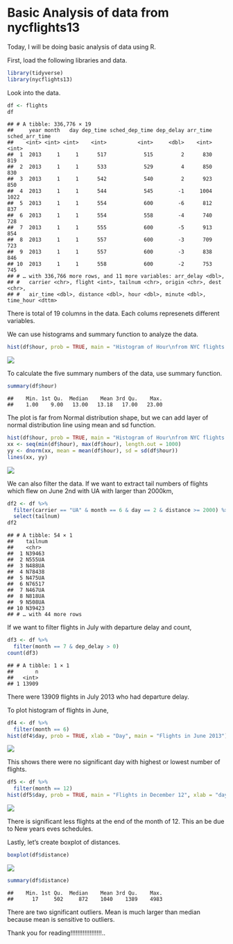 Basic Analysis of data from nycflights13
================

Today, I will be doing basic analysis of data using R.

First, load the following libraries and data.

``` r
library(tidyverse)
library(nycflights13)
```

Look into the data.

``` r
df <- flights
df
```

    ## # A tibble: 336,776 × 19
    ##     year month   day dep_time sched_dep_time dep_delay arr_time sched_arr_time
    ##    <int> <int> <int>    <int>          <int>     <dbl>    <int>          <int>
    ##  1  2013     1     1      517            515         2      830            819
    ##  2  2013     1     1      533            529         4      850            830
    ##  3  2013     1     1      542            540         2      923            850
    ##  4  2013     1     1      544            545        -1     1004           1022
    ##  5  2013     1     1      554            600        -6      812            837
    ##  6  2013     1     1      554            558        -4      740            728
    ##  7  2013     1     1      555            600        -5      913            854
    ##  8  2013     1     1      557            600        -3      709            723
    ##  9  2013     1     1      557            600        -3      838            846
    ## 10  2013     1     1      558            600        -2      753            745
    ## # … with 336,766 more rows, and 11 more variables: arr_delay <dbl>,
    ## #   carrier <chr>, flight <int>, tailnum <chr>, origin <chr>, dest <chr>,
    ## #   air_time <dbl>, distance <dbl>, hour <dbl>, minute <dbl>, time_hour <dttm>

There is total of 19 columns in the data. Each colums represenets
different variables.

We can use histograms and summary function to analyze the data.

``` r
hist(df$hour, prob = TRUE, main = "Histogram of Hour\nfrom NYC flights 2013", xlab = "Hour")
```

![](Untitled_files/figure-gfm/unnamed-chunk-3-1.png)<!-- -->

To calculate the five summary numbers of the data, use summary function.

``` r
summary(df$hour)
```

    ##    Min. 1st Qu.  Median    Mean 3rd Qu.    Max. 
    ##    1.00    9.00   13.00   13.18   17.00   23.00

The plot is far from Normal distribution shape, but we can add layer of
normal distribution line using mean and sd function.

``` r
hist(df$hour, prob = TRUE, main = "Histogram of Hour\nfrom NYC flights 2013", xlab = "Hour")
xx <- seq(min(df$hour), max(df$hour), length.out = 1000)
yy <- dnorm(xx, mean = mean(df$hour), sd = sd(df$hour))
lines(xx, yy)
```

![](Untitled_files/figure-gfm/unnamed-chunk-5-1.png)<!-- -->

We can also filter the data. If we want to extract tail numbers of
flights which flew on June 2nd with UA with larger than 2000km,

``` r
df2 <- df %>%
  filter(carrier == "UA" & month == 6 & day == 2 & distance >= 2000) %>%
  select(tailnum)
df2
```

    ## # A tibble: 54 × 1
    ##    tailnum
    ##    <chr>  
    ##  1 N39463 
    ##  2 N555UA 
    ##  3 N488UA 
    ##  4 N78438 
    ##  5 N475UA 
    ##  6 N76517 
    ##  7 N467UA 
    ##  8 N818UA 
    ##  9 N508UA 
    ## 10 N39423 
    ## # … with 44 more rows

If we want to filter flights in July with departure delay and count,

``` r
df3 <- df %>%
  filter(month == 7 & dep_delay > 0)
count(df3)
```

    ## # A tibble: 1 × 1
    ##       n
    ##   <int>
    ## 1 13909

There were 13909 flights in July 2013 who had departure delay.

To plot histogram of flights in June,

``` r
df4 <- df %>%
  filter(month == 6)
hist(df4$day, prob = TRUE, xlab = "Day", main = "Flights in June 2013")
```

![](Untitled_files/figure-gfm/unnamed-chunk-8-1.png)<!-- -->

This shows there were no significant day with highest or lowest number
of flights.

``` r
df5 <- df %>%
  filter(month == 12)
hist(df5$day, prob = TRUE, main = "Flights in December 12", xlab = "day")
```

![](Untitled_files/figure-gfm/unnamed-chunk-9-1.png)<!-- -->

There is significant less flights at the end of the month of 12. This an
be due to New years eves schedules.

Lastly, let’s create boxplot of distances.

``` r
boxplot(df$distance)
```

![](Untitled_files/figure-gfm/unnamed-chunk-10-1.png)<!-- -->

``` r
summary(df$distance)
```

    ##    Min. 1st Qu.  Median    Mean 3rd Qu.    Max. 
    ##      17     502     872    1040    1389    4983

There are two significant outliers. Mean is much larger than median
because mean is sensitive to outliers.

Thank you for reading\!\!\!\!\!\!\!\!\!\!\!\!\!\!\!\!\!\!..
